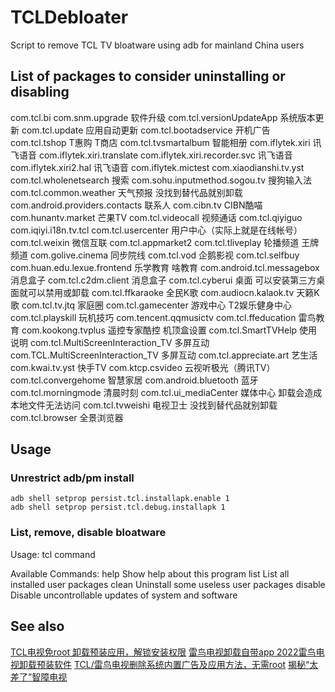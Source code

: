 # TCLDebloater
Script to remove TCL TV bloatware using adb for mainland China users

## List of packages to consider uninstalling or disabling
com.tcl.bi
com.snm.upgrade 软件升级
com.tcl.versionUpdateApp 系统版本更新
com.tcl.update 应用自动更新
com.tcl.bootadservice 开机广告
com.tcl.tshop T惠购 T商店
com.tcl.tvsmartalbum 智能相册
com.iflytek.xiri 讯飞语音
com.iflytek.xiri.translate
com.iflytek.xiri.recorder.svc 讯飞语音
com.iflytek.xiri2.hal 讯飞语音
com.iflytek.mictest
com.xiaodianshi.tv.yst
com.tcl.wholenetsearch 搜索
com.sohu.inputmethod.sogou.tv 搜狗输入法
com.tcl.common.weather 天气预报 没找到替代品就别卸载
com.android.providers.contacts 联系人
com.cibn.tv CIBN酷喵
com.hunantv.market 芒果TV
com.tcl.videocall 视频通话
com.tcl.qiyiguo
com.iqiyi.i18n.tv.tcl
com.tcl.usercenter 用户中心（实际上就是在线帐号）
com.tcl.weixin 微信互联
com.tcl.appmarket2
com.tcl.tliveplay 轮播频道 王牌频道
com.golive.cinema 同步院线
com.tcl.vod 企鹅影视
com.tcl.selfbuy
com.huan.edu.lexue.frontend 乐学教育 啥教育
com.android.tcl.messagebox 消息盒子
com.tcl.c2dm.client 消息盒子
com.tcl.cyberui 桌面 可以安装第三方桌面就可以禁用或卸载
com.tcl.ffkaraoke 全民K歌
com.audiocn.kalaok.tv 天籁K歌
com.tcl.tv.jtq 家庭圈
com.tcl.gamecenter 游戏中心 T2娱乐健身中心
com.tcl.playskill 玩机技巧
com.tencent.qqmusictv
com.tcl.ffeducation 雷鸟教育
com.kookong.tvplus 遥控专家酷控 机顶盒设置
com.tcl.SmartTVHelp 使用说明
com.tcl.MultiScreenInteraction_TV 多屏互动
com.TCL.MultiScreenInteraction_TV 多屏互动
com.tcl.appreciate.art 艺生活
com.kwai.tv.yst 快手TV
com.ktcp.csvideo 云视听极光（腾讯TV）
com.tcl.convergehome 智慧家居
com.android.bluetooth 蓝牙
com.tcl.morningmode 清晨时刻
com.tcl.ui_mediaCenter 媒体中心 卸载会造成本地文件无法访问
com.tcl.tvweishi  电视卫士 没找到替代品就别卸载
com.tcl.browser 全景浏览器

## Usage

### Unrestrict adb/pm install
```shell
adb shell setprop persist.tcl.installapk.enable 1
adb shell setprop persist.tcl.debug.installapk 1
```

### List, remove, disable bloatware
Usage:
  tcl command

Available Commands:
  help      Show help about this program
  list      List all installed user packages
  clean     Uninstall some useless user packages
  disable   Disable uncontrollable updates of system and software

## See also
[TCL电视免root 卸载预装应用，解锁安装权限](https://www.jianshu.com/p/7a1a9fba687d)
[雷鸟电视卸载自带app 2022雷鸟电视卸载预装软件](https://www.znds.com/tv-1220172-1-1.html)
[TCL/雷鸟电视删除系统内置广告及应用方法，无需root](https://zhuanlan.zhihu.com/p/535301521)
[揭秘“太差了”智障电视](https://rocka.me/article/cursed-tcl-android-tv)
